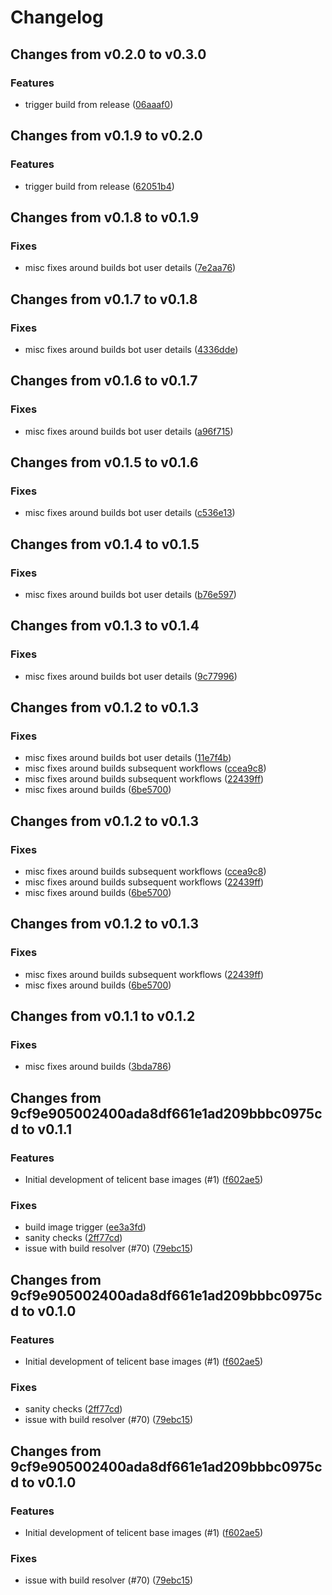 # Changelog

## Changes from v0.2.0 to v0.3.0

### Features
- trigger build from release  ([06aaaf0](https://github.com/telicent-oss/telicent-base-images/commit/06aaaf07fdc0f1d36cf705ff367bde7f1ffe523d))

## Changes from v0.1.9 to v0.2.0

### Features
- trigger build from release  ([62051b4](https://github.com/telicent-oss/telicent-base-images/commit/62051b459834777e548693c46b11471a420f8baa))

## Changes from v0.1.8 to v0.1.9

### Fixes
- misc fixes around builds bot user details  ([7e2aa76](https://github.com/telicent-oss/telicent-base-images/commit/7e2aa76f6a90873692e76926599a0a476255a1ff))

## Changes from v0.1.7 to v0.1.8

### Fixes
- misc fixes around builds bot user details  ([4336dde](https://github.com/telicent-oss/telicent-base-images/commit/4336ddefc74c25e9091f86426bf5fc15df519d44))

## Changes from v0.1.6 to v0.1.7

### Fixes
- misc fixes around builds bot user details  ([a96f715](https://github.com/telicent-oss/telicent-base-images/commit/a96f7151c654b6fa9168669800928f650f939ef8))

## Changes from v0.1.5 to v0.1.6

### Fixes
- misc fixes around builds bot user details  ([c536e13](https://github.com/telicent-oss/telicent-base-images/commit/c536e1318ea7c3475faa76ec3568819139995f05))

## Changes from v0.1.4 to v0.1.5

### Fixes
- misc fixes around builds bot user details  ([b76e597](https://github.com/telicent-oss/telicent-base-images/commit/b76e597b5e5ef6259bdbe7dc18bc52cdf2911f57))

## Changes from v0.1.3 to v0.1.4

### Fixes
- misc fixes around builds bot user details  ([9c77996](https://github.com/telicent-oss/telicent-base-images/commit/9c77996da2d5776393d2b290d74935c78c7ede12))

## Changes from v0.1.2 to v0.1.3

### Fixes
- misc fixes around builds bot user details  ([11e7f4b](https://github.com/telicent-oss/telicent-base-images/commit/11e7f4b42bfe245379ae68d7a39b82adf68c026a))
- misc fixes around builds subsequent workflows  ([ccea9c8](https://github.com/telicent-oss/telicent-base-images/commit/ccea9c85b92de8faf72e32e03caef4900fd633f1))
- misc fixes around builds subsequent workflows  ([22439ff](https://github.com/telicent-oss/telicent-base-images/commit/22439fffb2fca80fc56184957979f6aa6a8c8ca1))
- misc fixes around builds  ([6be5700](https://github.com/telicent-oss/telicent-base-images/commit/6be5700294402473f48fe06cabc19e907f5a10a4))

## Changes from v0.1.2 to v0.1.3

### Fixes
- misc fixes around builds subsequent workflows  ([ccea9c8](https://github.com/telicent-oss/telicent-base-images/commit/ccea9c85b92de8faf72e32e03caef4900fd633f1))
- misc fixes around builds subsequent workflows  ([22439ff](https://github.com/telicent-oss/telicent-base-images/commit/22439fffb2fca80fc56184957979f6aa6a8c8ca1))
- misc fixes around builds  ([6be5700](https://github.com/telicent-oss/telicent-base-images/commit/6be5700294402473f48fe06cabc19e907f5a10a4))

## Changes from v0.1.2 to v0.1.3

### Fixes
- misc fixes around builds subsequent workflows  ([22439ff](https://github.com/telicent-oss/telicent-base-images/commit/22439fffb2fca80fc56184957979f6aa6a8c8ca1))
- misc fixes around builds  ([6be5700](https://github.com/telicent-oss/telicent-base-images/commit/6be5700294402473f48fe06cabc19e907f5a10a4))

## Changes from v0.1.1 to v0.1.2

### Fixes
- misc fixes around builds  ([3bda786](https://github.com/telicent-oss/telicent-base-images/commit/3bda786cbf385f70ee268191ad1dd54c39964a1b))

## Changes from 9cf9e905002400ada8df661e1ad209bbbc0975cd to v0.1.1

### Features
- Initial development of telicent base images (#1)  ([f602ae5](https://github.com/telicent-oss/telicent-base-images/commit/f602ae557cdc3008f1b7f3e89a4dec4c9057331e))
### Fixes
- build image trigger  ([ee3a3fd](https://github.com/telicent-oss/telicent-base-images/commit/ee3a3fd482d5661308f0ae0d7b1ab057f2ae7465))
- sanity checks  ([2ff77cd](https://github.com/telicent-oss/telicent-base-images/commit/2ff77cda9e565f3c8e31b439b23927c8be32d4ac))
- issue with build resolver (#70)  ([79ebc15](https://github.com/telicent-oss/telicent-base-images/commit/79ebc15e65ebccd40434bca74843e83f5f2802f0))

## Changes from 9cf9e905002400ada8df661e1ad209bbbc0975cd to v0.1.0

### Features
- Initial development of telicent base images (#1)  ([f602ae5](https://github.com/telicent-oss/telicent-base-images/commit/f602ae557cdc3008f1b7f3e89a4dec4c9057331e))
### Fixes
- sanity checks  ([2ff77cd](https://github.com/telicent-oss/telicent-base-images/commit/2ff77cda9e565f3c8e31b439b23927c8be32d4ac))
- issue with build resolver (#70)  ([79ebc15](https://github.com/telicent-oss/telicent-base-images/commit/79ebc15e65ebccd40434bca74843e83f5f2802f0))

## Changes from 9cf9e905002400ada8df661e1ad209bbbc0975cd to v0.1.0

### Features
- Initial development of telicent base images (#1)  ([f602ae5](https://github.com/telicent-oss/telicent-base-images/commit/f602ae557cdc3008f1b7f3e89a4dec4c9057331e))
### Fixes
- issue with build resolver (#70)  ([79ebc15](https://github.com/telicent-oss/telicent-base-images/commit/79ebc15e65ebccd40434bca74843e83f5f2802f0))
